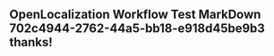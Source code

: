 <properties
ms.topic="hero-topic"
ms.test1="hero-topic"
ms.test2="test"/>


## OpenLocalization Workflow Test MarkDown 702c4944-2762-44a5-bb18-e918d45be9b3 thanks!



<!--HONumber=Aug16_HO1-->


